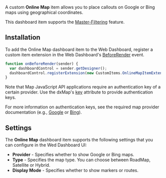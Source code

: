 A custom **Online Map** item allows you to place callouts on Google or Bing maps using geographical coordinates.

This dashboard item supports the [Master-Filtering](https://documentation.devexpress.com/#Dashboard/CustomDocument117060) feature.

## Installation

To add the Online Map dashboard item to the Web Dashboard, register a custom item extension in the Web Dashboard's [BeforeRender](https://documentation.devexpress.com/#Dashboard/DevExpressDashboardWebScriptsASPxClientDashboard_BeforeRendertopic) event.

```javascript
function onBeforeRender(sender) {
  var dashboardControl = sender.getDesigner();
  dashboardControl.registerExtension(new CustomItems.OnlineMapItemExtension(dashboardControl));
}
```

Note that Map JavaScript API applications require an authentication key of a certain provider. Use the dxMap's [key](https://js.devexpress.com/Documentation/16_2/ApiReference/UI_Widgets/dxMap/Configuration/key/) attribute to provide authentication keys.

For more information on authentication keys, see the required map provider documentation (e.g., [Google](https://developers.google.com/maps/documentation/javascript/get-api-key?hl=en) or [Bing](https://msdn.microsoft.com/en-us/library/ff428642.aspx)).


## Settings
The **Online Map** dashboard item supports the following settings that you can configure in the Wed Dashboard UI:
* **Provider** - Specifies whether to show Google or Bing maps.
* **Type** - Specifies the map type. You can choose between RoadMap, Satellite or Hybrid.
* **Display Mode** - Specifies whether to show markers or routes.

